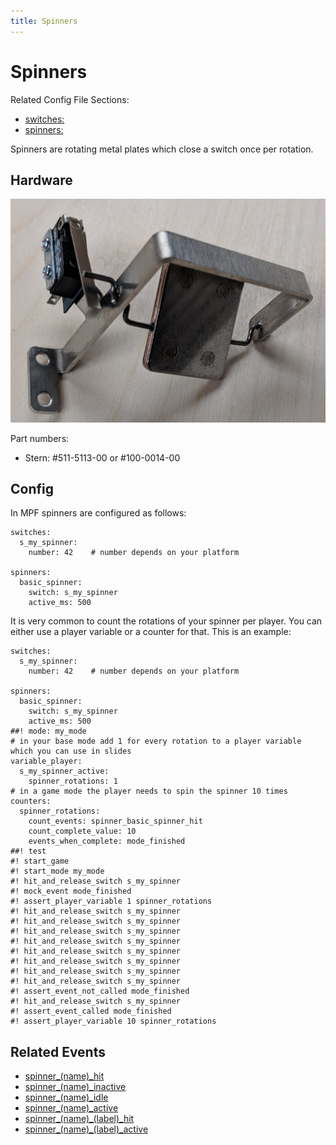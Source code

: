 ```yaml
---
title: Spinners
---
```


# Spinners


Related Config File Sections:

* [switches:](../config/switches.md)
* [spinners:](../config/spinners.md)

Spinners are rotating metal plates which close a switch once per
rotation.

## Hardware

![image](images/spinner.jpg)

Part numbers:

* Stern: #511-5113-00 or #100-0014-00

## Config

In MPF spinners are configured as follows:

``` mpf-config
switches:
  s_my_spinner:
    number: 42    # number depends on your platform

spinners:
  basic_spinner:
    switch: s_my_spinner
    active_ms: 500
```

It is very common to count the rotations of your spinner per player. You
can either use a player variable or a counter for that. This is an
example:

``` mpf-config
switches:
  s_my_spinner:
    number: 42    # number depends on your platform

spinners:
  basic_spinner:
    switch: s_my_spinner
    active_ms: 500
##! mode: my_mode
# in your base mode add 1 for every rotation to a player variable which you can use in slides
variable_player:
  s_my_spinner_active:
    spinner_rotations: 1
# in a game mode the player needs to spin the spinner 10 times
counters:
  spinner_rotations:
    count_events: spinner_basic_spinner_hit
    count_complete_value: 10
    events_when_complete: mode_finished
##! test
#! start_game
#! start_mode my_mode
#! hit_and_release_switch s_my_spinner
#! mock_event mode_finished
#! assert_player_variable 1 spinner_rotations
#! hit_and_release_switch s_my_spinner
#! hit_and_release_switch s_my_spinner
#! hit_and_release_switch s_my_spinner
#! hit_and_release_switch s_my_spinner
#! hit_and_release_switch s_my_spinner
#! hit_and_release_switch s_my_spinner
#! hit_and_release_switch s_my_spinner
#! hit_and_release_switch s_my_spinner
#! assert_event_not_called mode_finished
#! hit_and_release_switch s_my_spinner
#! assert_event_called mode_finished
#! assert_player_variable 10 spinner_rotations
```

## Related Events

* [spinner_(name)_hit](../events/spinner_spinner_hit.md)
* [spinner_(name)_inactive](../events/spinner_spinner_inactive.md)
* [spinner_(name)_idle](../events/spinner_spinner_idle.md)
* [spinner_(name)_active](../events/spinner_spinner_active.md)
* [spinner_(name)_(label)_hit](../events/spinner_spinner_label_hit.md)
* [spinner_(name)_(label)_active](../events/spinner_spinner_label_active.md)
